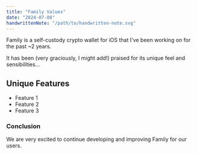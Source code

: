 ```yaml
---
title: "Family Values"
date: "2024-07-08"
handwrittenNote: "/path/to/handwritten-note.svg"
---
```


Family is a self-custody crypto wallet for iOS that I've been working on for the past ~2 years.

It has been (very graciously, I might add!) praised for its unique feel and sensibilities...

## Unique Features

- Feature 1
- Feature 2
- Feature 3

### Conclusion

We are very excited to continue developing and improving Family for our users.